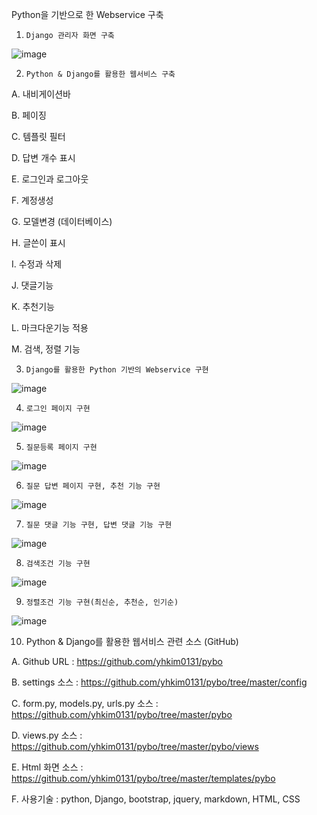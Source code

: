Python을 기반으로 한 Webservice 구축
 

1.     Django 관리자 화면 구축

![image](https://user-images.githubusercontent.com/30257107/128653194-250b8dfa-7428-49a3-bdc0-7ead6080af75.png)
 

2.     Python & Django를 활용한 웹서비스 구축

A.     내비게이션바

B.      페이징

C.      템플릿 필터

D.     답변 개수 표시

E.      로그인과 로그아웃

F.      계정생성

G.     모델변경 (데이터베이스)

H.     글쓴이 표시

I.       수정과 삭제

J.       댓글기능

K.      추천기능

L.      마크다운기능 적용

M.    검색, 정렬 기능
 

3.     Django를 활용한 Python 기반의 Webservice 구현

![image](https://user-images.githubusercontent.com/30257107/128653203-1a808619-5a26-4b40-b0a9-c4d7a0d7e8d2.png)


4.     로그인 페이지 구현

![image](https://user-images.githubusercontent.com/30257107/128653208-1afea5cc-14a4-4a90-b7b5-48b47112dd52.png)


5.     질문등록 페이지 구현

![image](https://user-images.githubusercontent.com/30257107/128653211-6d74e557-e29a-4c26-b30b-7eea1b1db7e7.png)


6.     질문 답변 페이지 구현, 추천 기능 구현

![image](https://user-images.githubusercontent.com/30257107/128653214-ab98be4a-6513-4513-8ce2-065c2f368c45.png)


7.     질문 댓글 기능 구현, 답변 댓글 기능 구현

![image](https://user-images.githubusercontent.com/30257107/128653218-3cc321c1-745a-410d-b5c4-a98891874838.png)


8.     검색조건 기능 구현

![image](https://user-images.githubusercontent.com/30257107/128653222-311f42d9-4d53-487c-8d72-55e9dfce4f99.png)


9.     정렬조건 기능 구현(최신순, 추천순, 인기순)

![image](https://user-images.githubusercontent.com/30257107/128653224-ad800da8-7a09-4a35-9ee9-caa5c9816538.png)


10.  Python & Django를 활용한 웹서비스 관련 소스 (GitHub)

A.     Github URL : https://github.com/yhkim0131/pybo

B.      settings 소스 : https://github.com/yhkim0131/pybo/tree/master/config

C.      form.py, models.py, urls.py 소스 : https://github.com/yhkim0131/pybo/tree/master/pybo

D.     views.py 소스 : https://github.com/yhkim0131/pybo/tree/master/pybo/views

E.      Html 화면 소스 : https://github.com/yhkim0131/pybo/tree/master/templates/pybo

F.      사용기술 : python, Django, bootstrap, jquery, markdown, HTML, CSS
